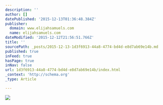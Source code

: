 ```yaml
---
description: ''
author: []
datePublished: '2015-12-13T01:36:48.384Z'
publisher:
  domain: www.elijahsamuels.com
  name: elijahsamuels.com
dateModified: '2015-12-12T21:56:51.766Z'
title: ''
sourcePath: _posts/2015-12-13-1d3f6913-44a8-4774-bd4d-e8d7ab69e14b.md
published: true
inFeed: true
hasPage: true
inNav: false
url: 1d3f6913-44a8-4774-bd4d-e8d7ab69e14b/index.html
_context: 'http://schema.org'
_type: Article

---
```

![](http://www.elijahsamuels.com/wp-content/uploads/2013/10/Musae-Five.jpg)